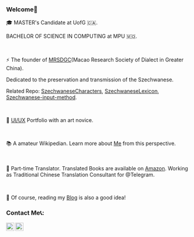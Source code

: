 ### Welcome👋
🎓 MASTER's Candidate at UofG 🇨🇦.

BACHELOR OF SCIENCE IN COMPUTING at MPU 🇲🇴.   

<br/>

⚡ The founder of [MRSDGC](http://dialect.zttofficial.com/)(Macao Research Society of Dialect in Greater China).

Dedicated to the preservation and transmission of the Szechwanese.

Related Repo: [SzechwaneseCharacters](https://github.com/zttofficial/SzechwaneseCharacters), [SzechwaneseLexicon](https://github.com/zttofficial/SzechwaneseLexicon), [Szechwanese-input-method](https://github.com/zttofficial/Szechwanese-input-method).

<br/>

🎨 [UI/UX](https://www.behance.net/zttofficial) Portfolio with an art novice. 

<br/>

📚 A amateur Wikipedian. Learn more about [Me](https://zh.wikipedia.org/wiki/User:Harold_Lee) from this perspective.

<br/>

📖 Part-time Translator. Translated Books are available on [Amazon](https://www.amazon.com/dp/B09XFJ3J3M). Working as Traditional Chinese Translation Consultant for @Telegram.

<br/>

📝 Of course, reading my [Blog](https://www.zttofficial.com/) is also a good idea!
### Contact Me📞:


[<img align="left" alt="MakiSakai" height="22px" src="https://cdn.jsdelivr.net/npm/simple-icons@v3/icons/telegram.svg" />](https://t.me/makisakai)
[<img align="left" alt="MakiSakai | Gmail" height="22px" src="https://cdn.jsdelivr.net/npm/simple-icons@3.12.2/icons/gmail.svg" />](mailto:zttpublic@gmail.com)

